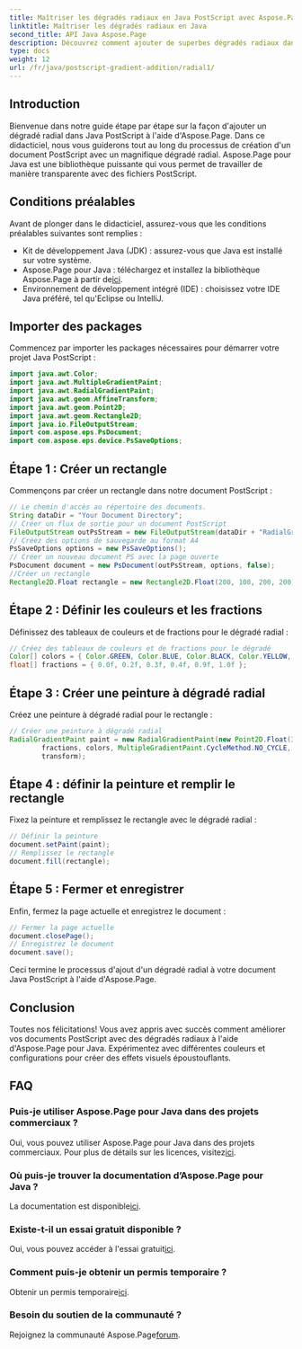 ```yaml
---
title: Maîtriser les dégradés radiaux en Java PostScript avec Aspose.Page
linktitle: Maîtriser les dégradés radiaux en Java
second_title: API Java Aspose.Page
description: Découvrez comment ajouter de superbes dégradés radiaux dans Java PostScript à l'aide d'Aspose.Page pour Java. Améliorez vos documents PostScript avec ce guide étape par étape.
type: docs
weight: 12
url: /fr/java/postscript-gradient-addition/radial1/
---
```

## Introduction
Bienvenue dans notre guide étape par étape sur la façon d'ajouter un dégradé radial dans Java PostScript à l'aide d'Aspose.Page. Dans ce didacticiel, nous vous guiderons tout au long du processus de création d'un document PostScript avec un magnifique dégradé radial. Aspose.Page pour Java est une bibliothèque puissante qui vous permet de travailler de manière transparente avec des fichiers PostScript.
## Conditions préalables
Avant de plonger dans le didacticiel, assurez-vous que les conditions préalables suivantes sont remplies :
- Kit de développement Java (JDK) : assurez-vous que Java est installé sur votre système.
-  Aspose.Page pour Java : téléchargez et installez la bibliothèque Aspose.Page à partir de[ici](https://releases.aspose.com/page/java/).
- Environnement de développement intégré (IDE) : choisissez votre IDE Java préféré, tel qu'Eclipse ou IntelliJ.
## Importer des packages
Commencez par importer les packages nécessaires pour démarrer votre projet Java PostScript :
```java
import java.awt.Color;
import java.awt.MultipleGradientPaint;
import java.awt.RadialGradientPaint;
import java.awt.geom.AffineTransform;
import java.awt.geom.Point2D;
import java.awt.geom.Rectangle2D;
import java.io.FileOutputStream;
import com.aspose.eps.PsDocument;
import com.aspose.eps.device.PsSaveOptions;
```
## Étape 1 : Créer un rectangle
Commençons par créer un rectangle dans notre document PostScript :
```java
// Le chemin d'accès au répertoire des documents.
String dataDir = "Your Document Directory";
// Créer un flux de sortie pour un document PostScript
FileOutputStream outPsStream = new FileOutputStream(dataDir + "RadialGradient1_outPS.ps");
// Créez des options de sauvegarde au format A4
PsSaveOptions options = new PsSaveOptions();
// Créer un nouveau document PS avec la page ouverte
PsDocument document = new PsDocument(outPsStream, options, false);
//Créer un rectangle
Rectangle2D.Float rectangle = new Rectangle2D.Float(200, 100, 200, 200);
```
## Étape 2 : Définir les couleurs et les fractions
Définissez des tableaux de couleurs et de fractions pour le dégradé radial :
```java
// Créez des tableaux de couleurs et de fractions pour le dégradé
Color[] colors = { Color.GREEN, Color.BLUE, Color.BLACK, Color.YELLOW, new Color(245, 245, 220), Color.RED };
float[] fractions = { 0.0f, 0.2f, 0.3f, 0.4f, 0.9f, 1.0f };
```
## Étape 3 : Créer une peinture à dégradé radial
Créez une peinture à dégradé radial pour le rectangle :
```java
// Créer une peinture à dégradé radial
RadialGradientPaint paint = new RadialGradientPaint(new Point2D.Float(300, 200), 100, new Point2D.Float(300, 200),
        fractions, colors, MultipleGradientPaint.CycleMethod.NO_CYCLE, MultipleGradientPaint.ColorSpaceType.SRGB,
        transform);
```
## Étape 4 : définir la peinture et remplir le rectangle
Fixez la peinture et remplissez le rectangle avec le dégradé radial :
```java
// Définir la peinture
document.setPaint(paint);
// Remplissez le rectangle
document.fill(rectangle);
```
## Étape 5 : Fermer et enregistrer
Enfin, fermez la page actuelle et enregistrez le document :
```java
// Fermer la page actuelle
document.closePage();
// Enregistrez le document
document.save();
```
Ceci termine le processus d'ajout d'un dégradé radial à votre document Java PostScript à l'aide d'Aspose.Page.
## Conclusion
Toutes nos félicitations! Vous avez appris avec succès comment améliorer vos documents PostScript avec des dégradés radiaux à l'aide d'Aspose.Page pour Java. Expérimentez avec différentes couleurs et configurations pour créer des effets visuels époustouflants.
## FAQ
### Puis-je utiliser Aspose.Page pour Java dans des projets commerciaux ?
 Oui, vous pouvez utiliser Aspose.Page pour Java dans des projets commerciaux. Pour plus de détails sur les licences, visitez[ici](https://purchase.aspose.com/buy).
### Où puis-je trouver la documentation d’Aspose.Page pour Java ?
 La documentation est disponible[ici](https://reference.aspose.com/page/java/).
### Existe-t-il un essai gratuit disponible ?
 Oui, vous pouvez accéder à l'essai gratuit[ici](https://releases.aspose.com/).
### Comment puis-je obtenir un permis temporaire ?
 Obtenir un permis temporaire[ici](https://purchase.aspose.com/temporary-license/).
### Besoin du soutien de la communauté ?
 Rejoignez la communauté Aspose.Page[forum](https://forum.aspose.com/c/page/39).